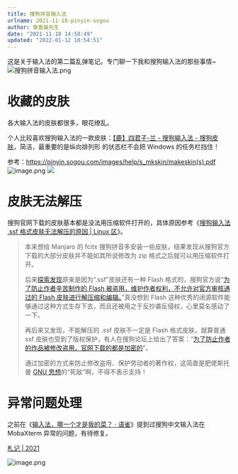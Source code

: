 ```yaml
---
title: 搜狗拼音输入法
urlname: 2021-11-18-pinyin-sogou
author: 章鱼猫先生
date: "2021-11-18 14:58:49"
updated: "2022-01-12 10:54:51"
---
```


这是关于输入法的第二篇乱弹笔记。专门聊一下我和搜狗输入法的那些事情\~
![搜狗拼音输入法.png](https://shub-1251708715.cos.ap-guangzhou.myqcloud.com/elog-cookbook-img/FgzbAuzkS4vpjdfgkVnYQOP4eaEe.png)

# 收藏的皮肤

各大输入法的皮肤都很多，眼花缭乱。

个人比较喜欢搜狗输入法的一款皮肤：[【鹿】四君子-兰 - 搜狗输入法 - 搜狗皮肤](https://pinyin.sogou.com/skins/detail/view/info/572400)，简洁，最重要的是纵向排列形 的状态栏不会把 Windows 的任务栏挡住！

参考：<https://pinyin.sogou.com/images/help/s_mkskin/makeskin(s).pdf>
![image.png](https://shub-1251708715.cos.ap-guangzhou.myqcloud.com/elog-cookbook-img/FgRemRjcu9D3Th3yX0WllRBBAv1L.png)
![](https://shub-1251708715.cos.ap-guangzhou.myqcloud.com/elog-cookbook-img/FiGsKAnk4g1awYIMj6WdVD9eQ4fW.png)

# 皮肤无法解压

搜狗官网下载的皮肤基本都是没法用压缩软件打开的，具体原因参考《[搜狗输入法 .ssf 格式皮肤无法解压的原因 | Linux 区](https://linux.zone/5616/comment-page-1#comment-12770)》。

> 本来想给 Manjaro 的 fcitx 搜狗拼音多安装一些皮肤，结果发现从搜狗官方下载的大部分皮肤并不能如其所说修改为 zip 格式之后就可以用压缩软件打开。
>
> 后来[探索发现](http://pinyin.sogou.com/bbs/forum.php?mod=viewthread&tid=729709&highlight=ssf)原来是因为“.ssf”皮肤还有一种 Flash 格式的，搜狗官方说“[为了防止作者辛苦制作的 Flash 被盗用，维护作者权利，不允许对官方审核通过的 Flash 皮肤进行解压缩和编辑。](https://pinyin.sogou.com/open/faq.php?id=85)”真没想到 Flash 这种优秀的闭源软件能够通过这种方式生存下去，而且还被用之于反抄袭反侵权，心里莫名感动了一下。
>
> 再后来又发现，不能解压的 .ssf 皮肤不一定是 Flash 格式皮肤，就算普通 ssf 皮肤也受到了版权保护，有人在搜狗论坛上给出了答案：“[为了防止作者的作品被修改盗用，官网下载的都是加密的](http://pinyin.sogou.com/bbs/forum.php?mod=viewthread&tid=2712039&extra=page%3D2)”。
>
> 通过加密的方式来防止修改盗用、保护劳动者的著作权，这简直是肥佬斯托曼 [GNU 思想](https://www.linux.zone/archives/6211)的“死敌”啊，不得不表示支持！

# 异常问题处理

之前在《[输入法，哪一个才是我的菜？ · 语雀](https://www.yuque.com/shenweiyan/mind/input)》提到过搜狗中文输入法在 MobaXterm 异常的问题，有待修复。

[札记 | 2021](https://www.yuque.com/shenweiyan/wow/srqyqv?view=doc_embed&inner=comment-21750872)

![image.png](https://shub-1251708715.cos.ap-guangzhou.myqcloud.com/elog-cookbook-img/FjpghqJs-16Udl2XmpLT87Vs0g0m.png)
